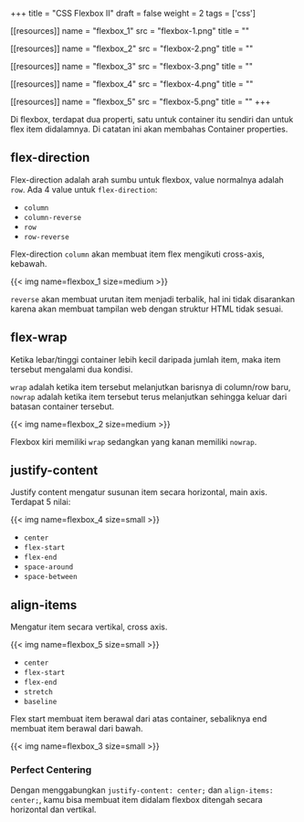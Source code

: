 +++
title = "CSS Flexbox II"
draft = false
weight = 2
tags = ['css']

[[resources]]
name = "flexbox_1"
src = "flexbox-1.png"
title = ""

[[resources]]
name = "flexbox_2"
src = "flexbox-2.png"
title = ""

[[resources]]
name = "flexbox_3"
src = "flexbox-3.png"
title = ""

[[resources]]
name = "flexbox_4"
src = "flexbox-4.png"
title = ""

[[resources]]
name = "flexbox_5"
src = "flexbox-5.png"
title = ""
+++

Di flexbox, terdapat dua properti, satu untuk container itu sendiri dan untuk flex item didalamnya. Di catatan ini akan membahas Container properties.

## flex-direction

Flex-direction adalah arah sumbu untuk flexbox, value normalnya adalah `row`. Ada 4 value untuk `flex-direction`:

- `column`
- `column-reverse`
- `row`
- `row-reverse`

Flex-direction `column` akan membuat item flex mengikuti cross-axis, kebawah.

{{< img name=flexbox_1 size=medium >}}

`reverse` akan membuat urutan item menjadi terbalik, hal ini tidak disarankan karena akan membuat tampilan web dengan struktur HTML tidak sesuai.

## flex-wrap

Ketika lebar/tinggi container lebih kecil daripada jumlah item, maka item tersebut mengalami dua kondisi. 

`wrap` adalah ketika item tersebut melanjutkan barisnya di column/row baru, `nowrap` adalah ketika item tersebut terus melanjutkan sehingga keluar dari batasan container tersebut.

{{< img name=flexbox_2 size=medium >}}

Flexbox kiri memiliki `wrap` sedangkan yang kanan memiliki `nowrap`.

## justify-content

Justify content mengatur susunan item secara horizontal, main axis. Terdapat 5 nilai:

{{< img name=flexbox_4 size=small >}}

- `center`
- `flex-start`
- `flex-end`
- `space-around`
- `space-between`

## align-items

Mengatur item secara vertikal, cross axis.

{{< img name=flexbox_5 size=small >}}

- `center`
- `flex-start`
- `flex-end`
- `stretch`
- `baseline`

Flex start membuat item berawal dari atas container, sebaliknya end membuat item berawal dari bawah.

{{< img name=flexbox_3 size=small >}}

### Perfect Centering

Dengan menggabungkan `justify-content: center;` dan `align-items: center;`, kamu bisa membuat item didalam flexbox ditengah secara horizontal dan vertikal.